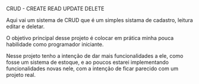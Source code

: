 <!-- 
    ** Autor: Tonivan Silva
    ** Data: 30/01/2022
    ** Local: Uberaba-MG - Brasil
    ** Email: tonivanjsilva@gmail.com
    ** Blog: ...
 -->
CRUD - CREATE READ UPDATE DELETE

Aqui vai um sistema de CRUD que é um simples sistama de cadastro, leitura editar e deletar.

O objetivo principal desse projeto é colocar em prática minha pouca habilidade como programador iniciante.

Nesse projeto tenho a intenção de dar mais funcionalidades a ele, como fosse um sistema de estoque, e ao poucos estarei implementando
funcionalidades novas nele, com a intenção de ficar parecido com um projeto real.